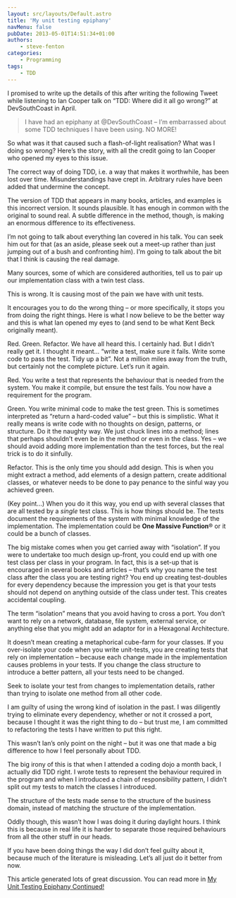 ```yaml
---
layout: src/layouts/Default.astro
title: 'My unit testing epiphany'
navMenu: false
pubDate: 2013-05-01T14:51:34+01:00
authors:
    - steve-fenton
categories:
    - Programming
tags:
    - TDD
---
```


I promised to write up the details of this after writing the following Tweet while listening to Ian Cooper talk on “TDD: Where did it all go wrong?” at DevSouthCoast in April.

> I have had an epiphany at @DevSouthCoast – I’m embarrassed about some TDD techniques I have been using. NO MORE!

So what was it that caused such a flash-of-light realisation? What was I doing so wrong? Here’s the story, with all the credit going to Ian Cooper who opened my eyes to this issue.

The correct way of doing TDD, i.e. a way that makes it worthwhile, has been lost over time. Misunderstandings have crept in. Arbitrary rules have been added that undermine the concept.

The version of TDD that appears in many books, articles, and examples is this incorrect version. It sounds plausible. It has enough in common with the original to sound real. A subtle difference in the method, though, is making an enormous difference to its effectiveness.

I’m not going to talk about everything Ian covered in his talk. You can seek him out for that (as an aside, please seek out a meet-up rather than just jumping out of a bush and confronting him). I’m going to talk about the bit that I think is causing the real damage.

Many sources, some of which are considered authorities, tell us to pair up our implementation class with a twin test class.

This is wrong. It is causing most of the pain we have with unit tests.

It encourages you to do the wrong thing – or more specifically, it stops you from doing the right things. Here is what I now believe to be the better way and this is what Ian opened my eyes to (and send to be what Kent Beck originally meant).

Red. Green. Refactor. We have all heard this. I certainly had. But I didn’t really get it. I thought it meant… “write a test, make sure it fails. Write some code to pass the test. Tidy up a bit”. Not a million miles away from the truth, but certainly not the complete picture. Let’s run it again.

Red. You write a test that represents the behaviour that is needed from the system. You make it compile, but ensure the test fails. You now have a requirement for the program.

Green. You write minimal code to make the test green. This is sometimes interpreted as “return a hard-coded value” – but this is simplistic. What it really means is write code with no thoughts on design, patterns, or structure. Do it the naughty way. We just chuck lines into a method; lines that perhaps shouldn’t even be in the method or even in the class. Yes – we should avoid adding more implementation than the test forces, but the real trick is to do it sinfully.

Refactor. This is the only time you should add design. This is when you might extract a method, add elements of a design pattern, create additional classes, or whatever needs to be done to pay penance to the sinful way you achieved green.

(Key point…) When you do it this way, you end up with several classes that are all tested by a *single* test class. This is how things should be. The tests document the requirements of the system with minimal knowledge of the implementation. The implementation could be **One Massive Function**<span class="st">®</span> or it could be a bunch of classes.

The big mistake comes when you get carried away with “isolation”. If you were to undertake too much design up-front, you could end up with one test class per class in your program. In fact, this is a set-up that is encouraged in several books and articles – that’s why you name the test class after the class you are testing right? You end up creating test-doubles for every dependency because the impression you get is that your tests should not depend on anything outside of the class under test. This creates accidental coupling.

The term “isolation” means that you avoid having to cross a port. You don’t want to rely on a network, database, file system, external service, or anything else that you might add an adaptor for in a Hexagonal Architecture.

It doesn’t mean creating a metaphorical cube-farm for your classes. If you over-isolate your code when you write unit-tests, you are creating tests that rely on implementation – because each change made in the implementation causes problems in your tests. If you change the class structure to introduce a better pattern, all your tests need to be changed.

Seek to isolate your test from changes to implementation details, rather than trying to isolate one method from all other code.

I am guilty of using the wrong kind of isolation in the past. I was diligently trying to eliminate every dependency, whether or not it crossed a port, because I thought it was the right thing to do – but trust me, I am committed to refactoring the tests I have written to put this right.

This wasn’t Ian’s only point on the night – but it was one that made a big difference to how I feel personally about TDD.

The big irony of this is that when I attended a coding dojo a month back, I actually did TDD right. I wrote tests to represent the behaviour required in the program and when I introduced a chain of responsibility pattern, I didn’t split out my tests to match the classes I introduced.

The structure of the tests made sense to the structure of the business domain, instead of matching the structure of the implementation.

Oddly though, this wasn’t how I was doing it during daylight hours. I think this is because in real life it is harder to separate those required behaviours from all the other stuff in our heads.

If you have been doing things the way I did don’t feel guilty about it, because much of the literature is misleading. Let’s all just do it better from now.

This article generated lots of great discussion. You can read more in [My Unit Testing Epiphany Continued!](/blog/2013/05/my-unit-testing-epiphany-continued/)